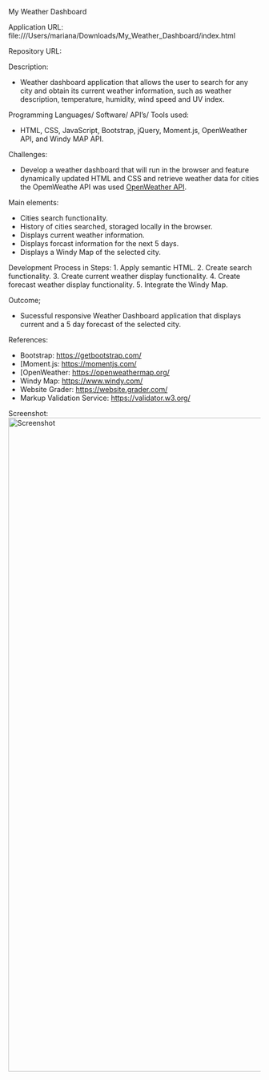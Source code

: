 My Weather Dashboard

Application URL: file:///Users/mariana/Downloads/My_Weather_Dashboard/index.html

Repository URL: 

Description:
  - Weather dashboard application that allows the user to search for any city and obtain its current weather information, such as weather description, temperature, humidity, wind speed and UV index. 


Programming Languages/ Software/ API’s/ Tools used: 
  - HTML, CSS, JavaScript, Bootstrap, jQuery, Moment.js, OpenWeather API, and Windy MAP API.

Challenges:
   - Develop a weather dashboard that will run in the browser and feature dynamically updated HTML and CSS and retrieve weather data for cities the OpemWeathe API was used [OpenWeather API](https://openweathermap.org/api).

Main elements:
  - Cities search functionality.
  - History of cities searched, storaged locally in the browser.
  - Displays current weather information.
  - Displays forcast information for the next 5 days.
  - Displays a Windy Map of the selected city.


Development Process in Steps:
    1. Apply semantic HTML.
    2. Create search functionality.
    3. Create current weather display functionality.
    4. Create forecast weather display functionality.
    5. Integrate the Windy Map.


Outcome; 
  - Sucessful responsive Weather Dashboard application that displays current and a 5 day forecast of the selected city.


References:
- Bootstrap: https://getbootstrap.com/
- [Moment.js: https://momentjs.com/
- [OpenWeather: https://openweathermap.org/
- Windy Map: https://www.windy.com/
- Website Grader: https://website.grader.com/
- Markup Validation Service: https://validator.w3.org/




Screenshot:
<img width="1305" alt="Screenshot" src="https://user-images.githubusercontent.com/65464431/152699366-477f956c-415a-4e78-b0ac-6047a7c59171.png">




